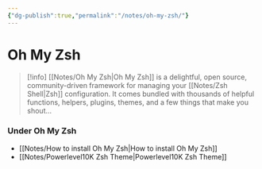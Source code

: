 ```yaml
---
{"dg-publish":true,"permalink":"/notes/oh-my-zsh/"}
---
```





# Oh My Zsh
> [!info]
[[Notes/Oh My Zsh\|Oh My Zsh]] is a delightful, open source, community-driven framework for managing your [[Notes/Zsh Shell\|Zsh]] configuration. It comes bundled with thousands of helpful functions, helpers, plugins, themes, and a few things that make you shout...

### Under Oh My Zsh
- [[Notes/How to install Oh My Zsh\|How to install Oh My Zsh]]
- [[Notes/Powerlevel10K Zsh Theme\|Powerlevel10K Zsh Theme]]





 